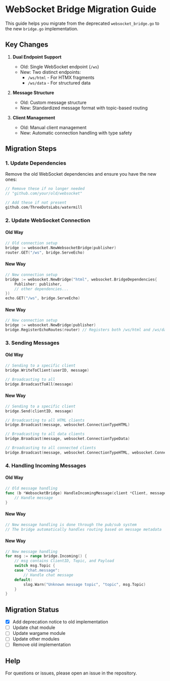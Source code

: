 # WebSocket Bridge Migration Guide

This guide helps you migrate from the deprecated `websocket_bridge.go` to the new `bridge.go` implementation.

## Key Changes

1. **Dual Endpoint Support**
   - Old: Single WebSocket endpoint (`/ws`)
   - New: Two distinct endpoints:
     - `/ws/html` - For HTMX fragments
     - `/ws/data` - For structured data

2. **Message Structure**
   - Old: Custom message structure
   - New: Standardized message format with topic-based routing

3. **Client Management**
   - Old: Manual client management
   - New: Automatic connection handling with type safety

## Migration Steps

### 1. Update Dependencies

Remove the old WebSocket dependencies and ensure you have the new ones:

```go
// Remove these if no longer needed
// "github.com/your/old/websocket"

// Add these if not present
github.com/ThreeDotsLabs/watermill
```

### 2. Update WebSocket Connection

#### Old Way
```go
// Old connection setup
bridge := websocket.NewWebsocketBridge(publisher)
router.GET("/ws", bridge.ServeEcho)
```

#### New Way
```go
// New connection setup
bridge := websocket.NewBridge("html", websocket.BridgeDependencies{
    Publisher: publisher,
    // other dependencies...
})
echo.GET("/ws", bridge.ServeEcho)
```

#### New Way
```go
// New connection setup
bridge := websocket.NewBridge(publisher)
bridge.RegisterEchoRoutes(router) // Registers both /ws/html and /ws/data
```

### 3. Sending Messages

#### Old Way
```go
// Sending to a specific client
bridge.WriteToClient(userID, message)

// Broadcasting to all
bridge.BroadcastToAll(message)
```

#### New Way
```go
// Sending to a specific client
bridge.Send(clientID, message)

// Broadcasting to all HTML clients
bridge.Broadcast(message, websocket.ConnectionTypeHTML)

// Broadcasting to all data clients
bridge.Broadcast(message, websocket.ConnectionTypeData)

// Broadcasting to all connected clients
bridge.Broadcast(message, websocket.ConnectionTypeHTML, websocket.ConnectionTypeData)
```

### 4. Handling Incoming Messages

#### Old Way
```go
// Old message handling
func (b *WebsocketBridge) HandleIncomingMessage(client *Client, message []byte) {
    // Handle message
}
```

#### New Way
```go
// New message handling is done through the pub/sub system
// The bridge automatically handles routing based on message metadata
```

#### New Way
```go
// New message handling
for msg := range bridge.Incoming() {
    // msg contains ClientID, Topic, and Payload
    switch msg.Topic {
    case "chat.message":
        // Handle chat message
    default:
        slog.Warn("Unknown message topic", "topic", msg.Topic)
    }
}
```

## Migration Status

- [x] Add deprecation notice to old implementation
- [ ] Update chat module
- [ ] Update wargame module
- [ ] Update other modules
- [ ] Remove old implementation

## Help

For questions or issues, please open an issue in the repository.
